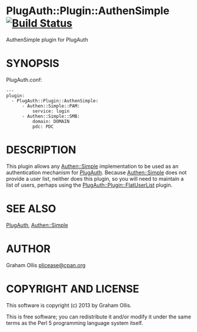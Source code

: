 # PlugAuth::Plugin::AuthenSimple [![Build Status](https://secure.travis-ci.org/clustericious/PlugAuth-Plugin-AuthenSimple.png)](http://travis-ci.org/clustericious/PlugAuth-Plugin-AuthenSimple)

AuthenSimple plugin for PlugAuth

# SYNOPSIS

PlugAuth.conf:

    ---
    plugin:
      - PlugAuth::Plugin::AuthenSimple:
          - Authen::Simple::PAM:
              service: login
          - Authen::Simple::SMB:
              domain: DOMAIN
              pdc: PDC

# DESCRIPTION

This plugin allows any [Authen::Simple](https://metacpan.org/pod/Authen::Simple) implementation to be used as an 
authentication mechanism for [PlugAuth](https://metacpan.org/pod/PlugAuth).  Because [Authen::Simple](https://metacpan.org/pod/Authen::Simple) 
does not provide a user list, neither does this plugin, so you will need 
to maintain a list of users, perhaps using the 
[PlugAuth::Plugin::FlatUserList](https://metacpan.org/pod/PlugAuth::Plugin::FlatUserList) plugin.

# SEE ALSO

[PlugAuth](https://metacpan.org/pod/PlugAuth), [Authen::Simple](https://metacpan.org/pod/Authen::Simple)

# AUTHOR

Graham Ollis <plicease@cpan.org>

# COPYRIGHT AND LICENSE

This software is copyright (c) 2013 by Graham Ollis.

This is free software; you can redistribute it and/or modify it under
the same terms as the Perl 5 programming language system itself.
